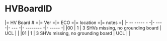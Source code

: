 # HVBoardID

|= HV Board # =|= Ver =|=  ECO =|= location =|= notes =|
|- -- ----- - -|- --- -|-  --- -|- -------- -|- ----- -|
|00 | 1 | 3 SHVs missing, no grounding board | UCL |  |
|01 | 1 | 3 SHVs missing, no grounding board | UCL |  |
